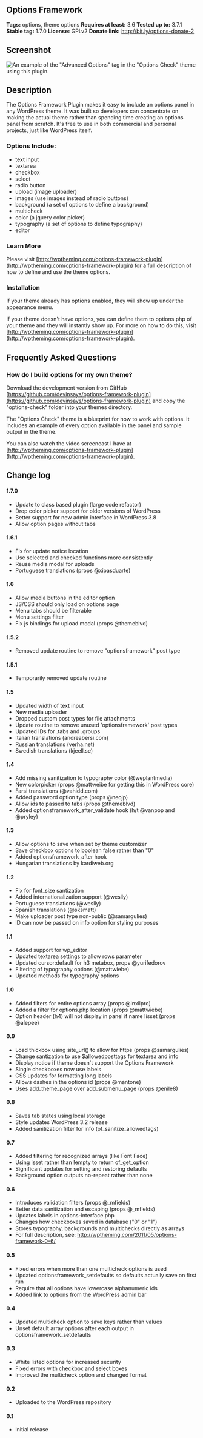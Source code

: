 ## Options Framework ##

**Tags:** options, theme options
**Requires at least:** 3.6
**Tested up to:** 3.7.1
**Stable tag:** 1.7.0
**License:** GPLv2
**Donate link:** http://bit.ly/options-donate-2

## Screenshot ##

![An example of the "Advanced Options" tag in the "Options Check" theme using this plugin.](https://github.com/devinsays/options-framework-plugin/raw/master/screenshot-1.png)

## Description ##

The Options Framework Plugin makes it easy to include an options panel in any WordPress theme.  It was built so developers can concentrate on making the actual theme rather than spending time creating an options panel from scratch.  It's free to use in both commercial and personal projects, just like WordPress itself.

### Options Include: ###

* text input
* textarea
* checkbox
* select
* radio button
* upload (image uploader)
* images (use images instead of radio buttons)
* background (a set of options to define a background)
* multicheck
* color (a jquery color picker)
* typography (a set of options to define typography)
* editor

### Learn More ###

Please visit [http://wptheming.com/options-framework-plugin](http://wptheming.com/options-framework-plugin) for a full description of how to define and use the theme options.

### Installation ###

If your theme already has options enabled, they will show up under the appearance menu.

If your theme doesn't have options, you can define them to options.php of your theme and they will instantly show up.  For more on how to do this, visit [http://wptheming.com/options-framework-plugin](http://wptheming.com/options-framework-plugin).

## Frequently Asked Questions ##

### How do I build options for my own theme? ###

Download the development version from GitHub [https://github.com/devinsays/options-framework-plugin](https://github.com/devinsays/options-framework-plugin) and copy the "options-check" folder into your themes directory.

The "Options Check" theme is a blueprint for how to work with options.  It includes an example of every option available in the panel and sample output in the theme.

You can also watch the video screencast I have at [http://wptheming.com/options-framework-plugin](http://wptheming.com/options-framework-plugin).

## Change log ##

#### 1.7.0 ####

* Update to class based plugin (large code refactor)
* Drop color picker support for older versions of WordPress
* Better support for new admin interface in WordPress 3.8
* Allow option pages without tabs

#### 1.6.1 ####

* Fix for update notice location
* Use selected and checked functions more consistently
* Reuse media modal for uploads
* Portuguese translations (props @xipasduarte)

#### 1.6 ####

* Allow media buttons in the editor option
* JS/CSS should only load on options page
* Menu tabs should be filterable
* Menu settings filter
* Fix js bindings for upload modal (props @themeblvd)

#### 1.5.2 ####

* Removed update routine to remove "optionsframework" post type

#### 1.5.1 ####

* Temporarily removed update routine

#### 1.5 ####

* Updated width of text input
* New media uploader
* Dropped custom post types for file attachments
* Update routine to remove unused 'optionsframework' post types
* Updated IDs for .tabs and .groups
* Italian translations (andreabersi.com)
* Russian translations (verha.net)
* Swedish translations (kjeell.se)

#### 1.4 ####

* Add missing sanitization to typography color (@weplantmedia)
* New colorpicker (props @mattweibe for getting this in WordPress core)
* Farsi translations (@vahidd.com)
* Added password option type (props @neojp)
* Allow ids to passed to tabs (props @themeblvd)
* Added optionsframework_after_validate hook (h/t @vanpop and @pryley)

#### 1.3 ####

* Allow options to save when set by theme customizer
* Save checkbox options to boolean false rather than "0"
* Added optionsframework_after hook
* Hungarian translations by kardiweb.org

#### 1.2 ####

* Fix for font_size santization
* Added internationalization support (@weslly)
* Portuguese translations (@weslly)
* Spanish translations (@sksmatt)
* Make uploader post type non-public (@samargulies)
* ID can now be passed on info option for styling purposes

#### 1.1 ####

* Added support for wp_editor
* Updated textarea settings to allow rows parameter
* Updated cursor:default for h3 metabox, props @yurifedorov
* Filtering of typography options (@mattwiebe)
* Updated methods for typography options

#### 1.0 ####

* Added filters for entire options array (props @inxilpro)
* Added a filter for options.php location (props @mattwiebe)
* Option header (h4) will not display in panel if name !isset (props @alepee)

#### 0.9 ####

* Load thickbox using site_url() to allow for https (props @samargulies)
* Change santization to use $allowedposttags for textarea and info
* Display notice if theme doesn't support the Options Framework
* Single checkboxes now use labels
* CSS updates for formatting long labels
* Allows dashes in the options id (props @mantone)
* Uses add_theme_page over add_submenu_page (props @enile8)

#### 0.8 ####

* Saves tab states using local storage
* Style updates WordPress 3.2 release
* Added sanitization filter for info (of_sanitize_allowedtags)

#### 0.7 ####

* Added filtering for recognized arrays (like Font Face)
* Using isset rather than !empty to return of_get_option
* Significant updates for setting and restoring defaults
* Background option outputs no-repeat rather than none

#### 0.6 ####

* Introduces validation filters (props @_mfields)
* Better data sanitization and escaping (props @_mfields)
* Updates labels in options-interface.php
* Changes how checkboxes saved in database ("0" or "1")
* Stores typography, backgrounds and multichecks directly as arrays
* For full description, see: http://wptheming.com/2011/05/options-framework-0-6/

#### 0.5 ####

* Fixed errors when more than one multicheck options is used
* Updated optionsframework_setdefaults so defaults actually save on first run
* Require that all options have lowercase alphanumeric ids
* Added link to options from the WordPress admin bar

#### 0.4 ####

* Updated multicheck option to save keys rather than values
* Unset default array options after each output in optionsframework_setdefaults

#### 0.3 ####

* White listed options for increased security
* Fixed errors with checkbox and select boxes
* Improved the multicheck option and changed format

#### 0.2 ####

* Uploaded to the WordPress repository

#### 0.1 ####

* Initial release